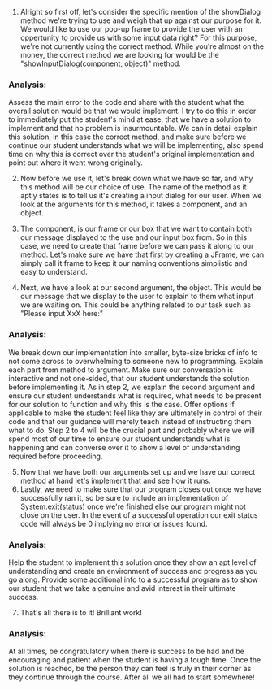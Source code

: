 1. Alright so first off, let's consider the specific mention of the showDialog method we're trying to use and weigh that up against our purpose for it. We would like to use our pop-up frame to provide the user with an oppertunity to provide us with some input data right? For this purpose, we're not currently using the correct method. While you're almost on the money, the correct method we are looking for would be the "showInputDialog(component, object)" method.

### **Analysis:**

Assess the main error to the code and share with the student what the overall solution would be that we would implement. I try to do this in order to immediately put the student's mind at ease, that we have a solution to implement and that no problem is insurmountable. We can in detail explain this solution, in this case the correct method, and make sure before we continue our student understands what we will be implementing, also spend time on why this is correct over the student's original implementation and point out where it went wrong originally.

2. Now before we use it, let's break down what we have so far, and why this method will be our choice of use. The name of the method as it aptly states is to tell us it's creating a input dialog for our user. When we look at the arguments for this method, it takes a component, and an object.

3. The component, is our frame or our box that we want to contain both our message displayed to the use and our input box from. So in this case, we need to create that frame before we can pass it along to our method. Let's make sure we have that first by creating a JFrame, we can simply call it frame to keep it our naming conventions simplistic and easy to understand.

4. Next, we have a look at our second argument, the object. This would be our message that we display to the user to explain to them what input we are waiting on. This could be anything related to our task such as "Please input XxX here:"

### **Analysis:**
We break down our implementation into smaller, byte-size bricks of info to not come across to overwhelming to someone new to programming. Explain each part from method to argument. Make sure our conversation is interactive and not one-sided, that our student understands the solution before implementing it. As in step 2, we explain the second argument and ensure our student understands what is required, what needs to be present for our solution to function and why this is the case. Offer options if applicable to make the student feel like they are ultimately in control of their code and that our guidance will merely teach instead of instructing them what to do. Step 2 to 4 will be the crucial part and probably where we will spend most of our time to ensure our student understands what is happening and can converse over it to show a level of understanding required before proceeding.

5. Now that we have both our arguments set up and we have our correct method at hand let's implement that and see how it runs.
6. Lastly, we need to make sure that our program closes out once we have successfully ran it, so be sure to include an implementation of System.exit(status) once we're finished else our program might not close on the user. In the event of a successful operation our exit status code will always be 0 implying no error or issues found.

### **Analysis:** 

Help the student to implement this solution once they show an apt level of understanding and create an environment of success and progress as you go along. Provide some additional info to a successful program as to show our student that we take a genuine and avid interest in their ultimate success.

7. That's all there is to it! Brilliant work!

### **Analysis:**

At all times, be congratulatory when there is success to be had and be encouraging and patient when the student is having a tough time. Once the solution is reached, be the person they can feel is truly in their corner as they continue through the course. After all we all had to start somewhere!
